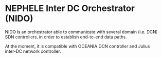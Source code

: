 # NEPHELE Inter DC Orchestrator (NIDO)

NIDO is an orchestrator able to communicate with several domain (i.e. DCN)
SDN controllers, in order to establish end-to-end data paths.

At the moment, it is compatible with OCEANIA DCN controller and Julius
inter-DC network controller.
